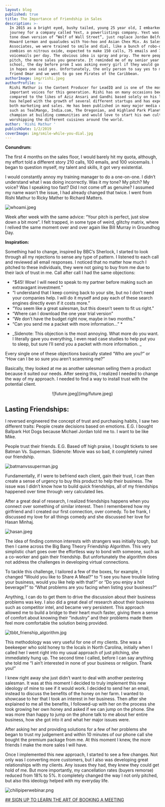 ```yaml
---
layout: blog
published: true
title: The Importance of Friendship in Sales
description: >-
  In 2015 as a bright eyed, bushy tailed, young 25 year old, I embarked on a new
  journey for a company called Yext, a powerlistings company. Yext was a very
  tone down version of “Wolf of Wall Street”, just replace Jordan Belfort with
  Howard Lerman and quaaludes with Yoo-hoo and Asian Chex Mix. As Sales
  Associates, we were trained to smile and dial, like a bunch of robo-dialing
  zombies on nitrous oxide, expected to make 150 calls, 75 emails and 75-90
  voicemails per day. The obvious idea is spray and pray. The more people you
  pitch, the more sales you generate. It reminded me of my senior year of high
  school, the day before prom I was asking every girl if they would go with me
  in hopes one said yes. Unfortunately, the only person to say yes to me was my
  friend Omar and we went to go see Pirates of the Caribbean.
authorImage: img/rishi.jpeg
authorProfile: >-
  Rishi Mathur is the Content Producer for LeadIQ and is one of the most
  important voices for this generation. Rishi has on many occasions been
  compared to the likes of Aziz Ansari and Gandhi based solely on his looks. He
  has helped with the growth of several different startups and has experience in
  both marketing and sales. He has been published in many major media outlets
  such as TealMango, India.com, The Oregonian, and Highland Park Planet. He is a
  champion at building communities and would love to start his own cult
  worshipping the different cuisines around the world.
author: 'Rishi Mathur '
publishDate: 1/2/2019
coverImage: img/smile-while-you-dial.jpg
---
```

**Conundrum:**

The first 4 months on the sales floor, I would barely hit my quota, although, my effort told a different story 210 calls, 100 emails, and 100 voicemails. I began to question myself, my talent and skills, it got very existential. 


I would constantly annoy my training manager to do a one-on-one. I didn’t understand what I was doing incorrectly. Was it my tone? My pitch? My voice? Was I speaking too fast? Did I not come off as genuine?  I assumed my name wasn’t the issue, I had already changed that twice. I went from Rishi Mathur to Ricky Mather to Richard Matters.

![whoami.jpeg](img/whoami.jpeg)


Week after week with the same advice: “Your pitch is perfect, just slow down a bit more”. I felt trapped, in some type of weird,  glitchy matrix, where I relived the same moment over and over again like Bill Murray in Groundhog Day. 

**Inspiration:**

Something had to change, inspired by BBC’s Sherlock, I started to look through all my rejections to sense any type of pattern. I listened to each call and reviewed all email responses. I noticed that no matter how much I pitched to these individuals, they were not going to buy from me due to their lack of trust in me. Call after call I had the same objections: 


- “$45! Wow! I will need to speak to my partner before making such an extravagant investment.”  
- “I understand that I keep coming back to your site, but no I don’t need your companies help. I will do it myself and pay each of these search engines directly even if it costs more.” 
- “You seem like a great salesman, but this doesn’t seem to fit us right.” 
- “Where can I download the one year trial version” 
- “We don’t have the budget right now, maybe in two months.”
- “Can you send me a packet with more information…” *

* _Sidenote: This objection is the most annoying. What more do you want. I literally gave you everything, I even read case studies to help put you to sleep, but sure I’ll send you a packet with more information. _

Every single one of these objections basically stated “Who are you?” or “How can I be so sure you aren’t scamming me?”

Basically, they looked at me as another salesman selling them a product because it suited our needs. After seeing this, I realized I needed to change the way of my approach. I needed to find a way to install trust with the potential client. 

<p align="center">![future.jpeg](img/future.jpeg)</p>


## Lasting Friendships:

I reversed engineered the concept of trust and purchasing habits, I saw two different traits:
People create decisions based on emotions. E.G. I bought Ballpark Hot Dogs because Michael Jordan told me to. I want to be like Mike. 

People trust their friends. E.G. Based off high praise, I bought tickets to see Batman Vs. Superman. Sidenote: Movie was so bad, it completely ruined our friendship. 

![batmanvssuperman.jpg](img/batmanvssuperman.jpg)


Fundamentally, if I were to befriend each client, gain their trust, I can then create a sense of urgency to buy this product to help their business. The issue was I didn’t know how to build quick friendships, all of my friendships happened over time through very calculated lies. 

After a great deal of research, I realized friendships happens when you connect over something of similar interest. Then I remembered how my girlfriend and I created our first connection, over comedy. To be frank, I discussed my love for all things comedy and she discussed her love for Hasan Minhaj. 

![hasan.jpeg](img/hasan.jpeg)


The idea of finding common interests with strangers was initially tough, but then I came across the Big Bang Theory Friendship Algorithm. This very simplistic chart goes over the effortless way to bond with someone, such as a co-worker and gain their friendship. But unfortunately the algorithm does not address the challenges in developing virtual connections.  

To tackle this challenge, I tailored a few of the boxes, for example, I changed “Would you like to Share A Meal?” to “I see you have trouble listing your business, would you like help with that?” or “Do you enjoy a hot beverage?” to “What problems are you facing when listing your business?” 

Anything, I can do to get them to drive the discussion about their business problems was key. I also did a great deal of research about their business such as competitor intel, and became very persistent. This approach allowed me to build a bridge to their heart much faster, giving them a sense of comfort about knowing their “industry” and their problems made them feel more comfortable the solution being provided.

![tbbt_frienship_algorithm.jpg](img/tbbt_frienship_algorithm.jpg)


This methodology was very useful for one of my clients. She was a beekeeper who sold honey to the locals in North Carolina, initially when I called her I went right into my usual approach of just pitching, she immediately hung up. The second time I called, before I can say anything she told me “I ain’t interested in none of your business or religion. Thank you!” 

I knew right away she just didn’t want to deal with another pestering salesman. It was at this moment I decided to truly implement this new ideology of mine to see if it would work. I decided to send her an email, instead to discuss the benefits of the honey on her farm. I wanted to showcase to her that I took an interest in her business. Then after she explained to me all the benefits, I followed-up with her on the process she took growing her own honey and asked if we can jump on the phone. She was more than happy to jump on the phone talk to me about her entire business, how she got into it and what her major issues were. 

After asking her and providing solutions for a few of her problems she began to trust my judgement and within 10 minutes of our phone call she bought the premium package from me. At this moment I knew, the more friends I make the more sales I will have. 

Once I implemented this new approach, I started to see a few changes. Not only was I converting more customers, but I also was developing great relationships with my clients. Any issues they had, they knew they could get hold of me. But more importantly, my cancellation rates (buyers remorse) reduced from 18% to 5%. It completely changed the way I not only pitched, but also this ideology helped with my everyday life.

![chilipiperwebinar.png](/img/chilipiperwebinar.png)

[## SIGN UP TO LEARN THE ART OF BOOKING A MEETING](https://pages.leadiq.com/art-of-booking-a-meeting-webinar)
